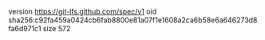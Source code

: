 version https://git-lfs.github.com/spec/v1
oid sha256:c92fa459a0424cb6fab8800e81a07f1e1608a2ca6b58e6a646273d8fa6d971c1
size 572
